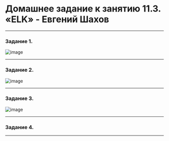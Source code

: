 # Домашнее задание к занятию 11.3. «ELK» - Евгений Шахов
---
### Задание 1.

![image](https://user-images.githubusercontent.com/122415129/229341628-6debfd8e-bf12-4eb9-9a28-c9a43e18e948.png)

---
### Задание 2.

![image](https://user-images.githubusercontent.com/122415129/229352418-9310ded6-8682-4621-8ff8-588c31c717e0.png)

---
### Задание 3.

![image](https://user-images.githubusercontent.com/122415129/229369610-8793628f-f272-4968-9bb4-eb7122668baa.png)

---
### Задание 4.

---
